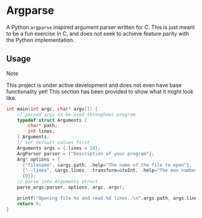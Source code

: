 # Argparse

A Python `argparse` inspired argument parser written for C. This is just meant to be a fun exercise in C, and does not seek to achieve feature parity with the Python implementation.

## Usage

> [!NOTE]
> This project is under active development and does not even have base functionality yet! This section has been provided to show what it might look like.

```c
int main(int argc, char* argv[]) {
    // parsed args to be used throughout program
    typedef struct Arguments {
        char* path;
        int lines;
    } Arguments;
    // set default values first
    Arguments args = {.lines = 10};
    ArgParser parser = {"Description of your program"};
    Arg* options = {
      {"filename", &args.path, .help="The name of the file to open"},
      {"--lines", &args.lines, .transform=&toInt, .help="The max number of lines to read"},
      {0}};
    // parse into Arguments struct
    parse_args(parser, options, argc, argv);

    printf("Opening file %s and read %d lines..\n",args.path, args.lines);
    return 0;
}
```
